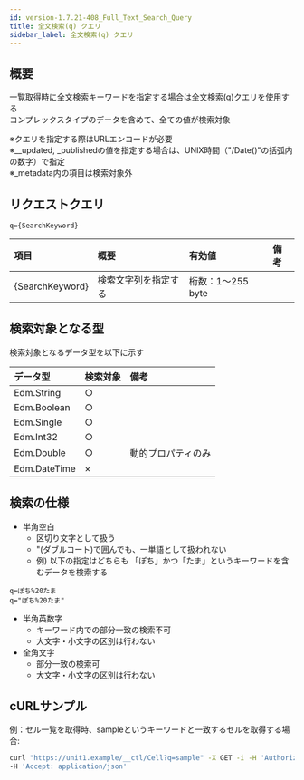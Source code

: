 ```yaml
---
id: version-1.7.21-408_Full_Text_Search_Query
title: 全文検索(q) クエリ
sidebar_label: 全文検索(q) クエリ
---
```

## 概要
一覧取得時に全文検索キーワードを指定する場合は全文検索(q)クエリを使用する  
コンプレックスタイプのデータを含めて、全ての値が検索対象


※クエリを指定する際はURLエンコードが必要  
※\__updated, \_publishedの値を指定する場合は、UNIX時間（"/Date()"の括弧内の数字）で指定  
※\_metadata内の項目は検索対象外
## リクエストクエリ
```
q={SearchKeyword}
```
|項目|概要|有効値|備考|
|:--|:--|:--|:--|
|{SearchKeyword}|検索文字列を指定する|桁数：1&#65374;255 byte||

## 検索対象となる型
検索対象となるデータ型を以下に示す

|データ型|検索対象|備考|
|:--|:--|:--|
|Edm.String|○||
|Edm.Boolean|○||
|Edm.Single|○||
|Edm.Int32|○||
|Edm.Double|○|動的プロパティのみ|
|Edm.DateTime|×||
## 検索の仕様
* 半角空白
	- 区切り文字として扱う
	- "(ダブルコート)で囲んでも、一単語として扱われない
	- 例) 以下の指定はどちらも 「ぽち」かつ「たま」というキーワードを含むデータを検索する
```
q=ぽち%20たま
q="ぽち%20たま"
```
* 半角英数字
	- キーワード内での部分一致の検索不可
	- 大文字・小文字の区別は行わない
* 全角文字
	- 部分一致の検索可
	- 大文字・小文字の区別は行わない

## cURLサンプル
例：セル一覧を取得時、sampleというキーワードと一致するセルを取得する場合:
```sh
curl "https://unit1.example/__ctl/Cell?q=sample" -X GET -i -H 'Authorization: Bearer AA~PBDc...(省略)...FrTjA' \
-H 'Accept: application/json'
```

